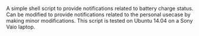 A simple shell script to provide notifications related to battery charge status. Can be modified to provide notifications related to the personal usecase by making minor modifications. This script is tested on Ubuntu 14.04 on a Sony Vaio laptop.  
